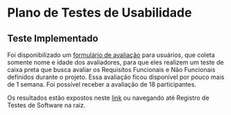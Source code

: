 # Plano de Testes de Usabilidade

## Teste Implementado

Foi disponibilizado um [formulário de avaliação](https://forms.gle/DVMtuMAb9rDy9e4bA) para usuários, que coleta somente nome e idade dos avaliadores, para que eles realizem um teste de caixa preta que busca avaliar os Requisitos Funcionais e Não Funcionais definidos durante o projeto. Essa avaliação ficou disponível por pouco mais de 1 semana. Foi possível receber a avaliação de 18 participantes. 

Os resultados estão expostos neste [link](https://github.com/ICEI-PUC-Minas-PCO-SI/pco-si-2021-2-tec-web-busca-global-em-catalogos-de-streaming/blob/master/docs/09-Registro%20de%20Testes%20de%20Software.md#teste-de-caixa-preta) ou navegando até Registro de Testes de Software na raiz.
